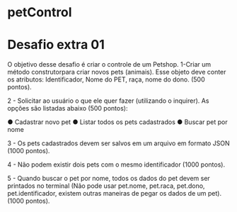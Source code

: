 # petControl

# Desafio extra 01
O objetivo desse desafio é criar o controle de um Petshop.
1-Criar um método construtorpara criar novos pets (animais). Esse objeto deve conter os atributos: Identificador, Nome do PET, raça, nome do dono. (500 pontos).

2 - Solicitar ao usuário o que ele quer fazer (utilizando o inquirer). As opções são listadas abaixo (500 pontos):

  ● Cadastrar novo pet
  ● Listar todos os pets cadastrados
  ● Buscar pet por nome
 
3 - Os pets cadastrados devem ser salvos em um arquivo em formato JSON (1000 pontos).

4 - Não podem existir dois pets com o mesmo identificador (1000 pontos).

5 - Quando buscar o pet por nome, todos os dados do pet devem ser printados no terminal (Não pode usar pet.nome, pet.raca, pet.dono, pet.identificador, existem outras 
maneiras de pegar os dados de um pet). (1000 pontos).
